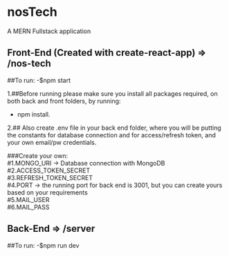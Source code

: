 # nosTech

A MERN Fullstack application

## Front-End (Created with create-react-app) => /nos-tech
 
   ##To run:
   -$npm start
   
1.##Before running please make sure you install all packages required, 
  on both back and front folders, by running:
  - npm install.

2.## Also create .env file in your back end folder, where you will be putting
     the constants for database connection and for access/refresh token, and your own email/pw credentials.
     
  ###Create your own:\
     #1.MONGO_URI -> Database connection with MongoDB\
     #2.ACCESS_TOKEN_SECRET\
     #3.REFRESH_TOKEN_SECRET\
     #4.PORT -> the running port for back end is 3001, but you can create yours based on your requirements\
     #5.MAIL_USER\
     #6.MAIL_PASS
 
## Back-End => /server

   ##To run:
   -$npm run dev
